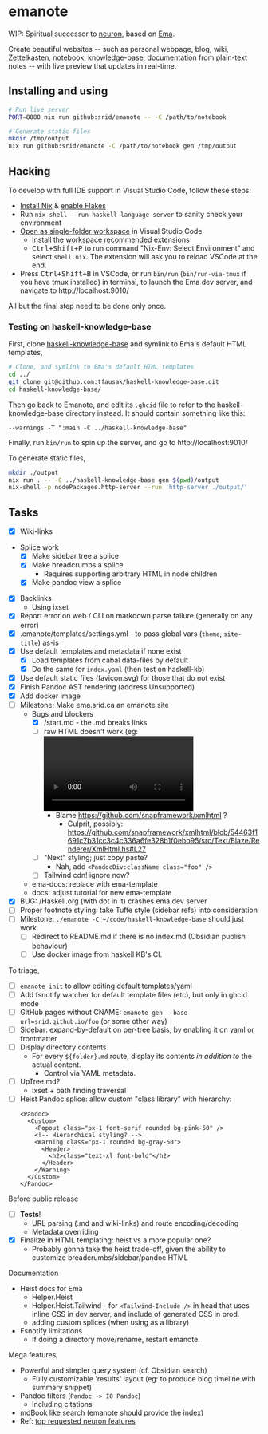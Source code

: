 # emanote

WIP: Spiritual successor to [neuron](https://neuron.zettel.page), based on [Ema](https://ema.srid.ca).

Create beautiful websites -- such as personal webpage, blog, wiki, Zettelkasten, notebook, knowledge-base, documentation from plain-text notes -- with live preview that updates in real-time.

## Installing and using

```bash
# Run live server
PORT=8080 nix run github:srid/emanote -- -C /path/to/notebook

# Generate static files
mkdir /tmp/output
nix run github:srid/emanote -C /path/to/notebook gen /tmp/output
```

## Hacking

To develop with full IDE support in Visual Studio Code, follow these steps:

- [Install Nix](https://nixos.org/download.html) & [enable Flakes](https://nixos.wiki/wiki/Flakes)
- Run `nix-shell --run haskell-language-server` to sanity check your environment 
- [Open as single-folder workspace](https://code.visualstudio.com/docs/editor/workspaces#_singlefolder-workspaces) in Visual Studio Code
    - Install the [workspace recommended](https://code.visualstudio.com/docs/editor/extension-marketplace#_workspace-recommended-extensions) extensions
    - <kbd>Ctrl+Shift+P</kbd> to run command "Nix-Env: Select Environment" and select `shell.nix`. The extension will ask you to reload VSCode at the end.
- Press <kbd>Ctrl+Shift+B</kbd> in VSCode, or run `bin/run` (`bin/run-via-tmux` if you have tmux installed) in terminal, to launch the Ema dev server, and navigate to http://localhost:9010/

All but the final step need to be done only once.

### Testing on haskell-knowledge-base

First, clone [haskell-knowledge-base](https://github.com/tfausak/haskell-knowledge-base) and symlink to Ema's default HTML templates,

```bash
# Clone, and symlink to Ema's default HTML templates
cd ../
git clone git@github.com:tfausak/haskell-knowledge-base.git
cd haskell-knowledge-base/
```

Then go back to Emanote, and edit its `.ghcid` file to refer to the haskell-knowledge-base directory instead. It should contain something like this:

```
--warnings -T ":main -C ../haskell-knowledge-base"
```

Finally, run `bin/run` to spin up the server, and go to http://localhost:9010/

To generate static files,

```bash
mkdir ./output
nix run . -- -C ../haskell-knowledge-base gen $(pwd)/output
nix-shell -p nodePackages.http-server --run 'http-server ./output/'
```

## Tasks

- [x] Wiki-links
- Splice work
  - [x] Make sidebar tree a splice
  - [x] Make breadcrumbs a splice
    - Requires supporting arbitrary HTML in node children
  - [x] Make pandoc view a splice
- [x] Backlinks
  - Using ixset
- [x] Report error on web / CLI on markdown parse failure (generally on any error)
- [x] .emanote/templates/settings.yml - to pass global vars (`theme`, `site-title`) as-is
- [x] Use default templates and metadata if none exist
  - [x] Load templates from cabal data-files by default
  - [x] Do the same for `index.yaml` (then test on haskell-kb)
- [x] Use default static files (favicon.svg) for those that do not exist
- [x] Finish Pandoc AST rendering (address Unsupported)
- [x] Add docker image
- [ ] Milestone: Make ema.srid.ca an emanote site
  - Bugs and blockers
    - [x] /start.md - the .md breaks links
    - [ ] raw HTML doesn't work (eg: <video> element)
      - Blame https://github.com/snapframework/xmlhtml ?
        - Culprit, possibly: https://github.com/snapframework/xmlhtml/blob/54463f1691c7b31cc3c4c336a6fe328b1f0ebb95/src/Text/Blaze/Renderer/XmlHtml.hs#L27
    - [ ] "Next" styling; just copy paste?
      - Nah, add `<PandocDiv:className class="foo" />`
    - [ ] Tailwind cdn! ignore now?
  - ema-docs: replace with ema-template
  - docs: adjust tutorial for new ema-template 
- [x] BUG: /Haskell.org (with dot in it) crashes ema dev server
- [ ] Proper footnote styling: take Tufte style (sidebar refs) into consideration
- [ ] Milestone: `./emanote -C ~/code/haskell-knowledge-base` should just work.
  - [ ] Redirect to README.md if there is no index.md (Obsidian publish behaviour)
  - [ ] Use docker image from haskell KB's CI.

To triage,

- [ ] `emanote init` to allow editing default templates/yaml
- [ ] Add fsnotify watcher for default template files (etc), but only in ghcid mode
- [ ] GitHub pages without CNAME: `emanote gen --base-url=srid.github.io/foo` (or some other way)
- [ ] Sidebar: expand-by-default on per-tree basis, by enabling it on yaml or frontmatter
- [ ] Display directory contents
  - For every `${folder}.md` route, display its contents *in addition to* the actual content.
    - Control via YAML metadata.
- [ ] UpTree.md?
  - ixset + path finding traversal
- [ ] Heist Pandoc splice: allow custom "class library" with hierarchy:
  ```
  <Pandoc>
    <Custom>
      <Popout class="px-1 font-serif rounded bg-pink-50" />
      <!-- Hierarchical styling? -->
      <Warning class="px-1 rounded bg-gray-50">
        <Header>
          <h2>class="text-xl font-bold"</h2>
        </Header>
      </Warning>
    </Custom>
  </Pandoc>
  ```

Before public release

- [ ] **Tests**!
  - URL parsing (.md and wiki-links) and route encoding/decoding
  - Metadata overriding
- [x] Finalize in HTML templating: heist vs a more popular one?
  - Probably gonna take the heist trade-off, given the ability to customize breadcrumbs/sidebar/pandoc HTML

Documentation

- Heist docs for Ema
  - Helper.Heist
  - Helper.Heist.Tailwind - for `<Tailwind-Include />` in head that uses inline CSS in dev server, and include of generated CSS in prod.
  - adding custom splices (when using as a library)
- Fsnotify limitations
  - If doing a directory move/rename, restart emanote.

Mega features,

- Powerful and simpler query system (cf. Obsidian search)
  - Fully customizable 'results' layout (eg: to produce blog timeline with summary snippet)
- Pandoc filters (`Pandoc -> IO Pandoc`)
  - Including citations
- mdBook like search (emanote should provide the index)
- Ref: [top requested neuron features](https://github.com/srid/neuron/issues?q=is%3Aissue+is%3Aopen+sort%3Areactions)